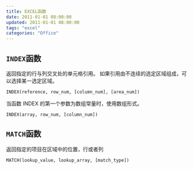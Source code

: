 ```yaml
---
title: EXCEL函数
date: 2011-01-01 08:00:00
updated: 2011-01-01 08:00:00
tags: "excel"
categories: "Office"
---
```


## `INDEX`函数

返回指定的行与列交叉处的单元格引用。 如果引用由不连续的选定区域组成，可以选择某一选定区域。

```excel
INDEX(reference, row_num, [column_num], [area_num])
```

当函数 INDEX 的第一个参数为数组常量时，使用数组形式。

```excel
INDEX(array, row_num, [column_num])
```

## `MATCH`函数

返回指定的项目在区域中的位置，行或者列

```excel
MATCH(lookup_value, lookup_array, [match_type])
```
